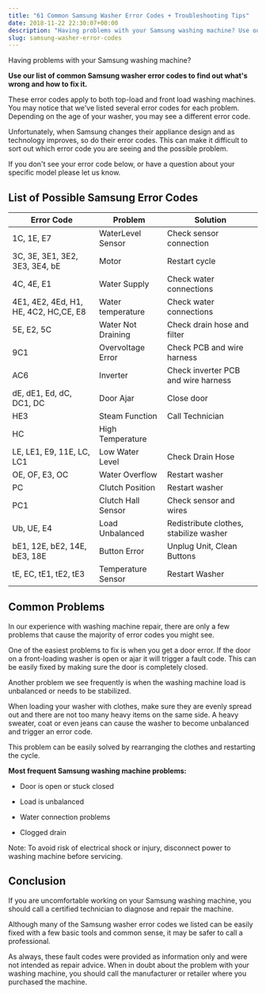 ```yaml
---
title: "61 Common Samsung Washer Error Codes + Troubleshooting Tips"
date: 2018-11-22 22:30:07+00:00
description: "Having problems with your Samsung washing machine? Use our list of common Samsung washer error codes to find out what's wrong and how to fix it."
slug: samsung-washer-error-codes
---
```


Having problems with your Samsung washing machine?

**Use our list of common Samsung washer error codes to find out what's wrong and how to fix it.**

These error codes apply to both top-load and front load washing machines. You may notice that we've listed several error codes for each problem. Depending on the age of your washer, you may see a different error code. 

Unfortunately, when Samsung changes their appliance design and as technology improves, so do their error codes. This can make it difficult to sort out which error code you are seeing and the possible problem.

If you don't see your error code below, or have a question about your specific model please let us know.





## List of Possible Samsung Error Codes



<table >
<thead>
<tr>
 <th>Error Code</th>
 <th>Problem</th>
 <th>Solution</th>
 </tr>
</thead>
<tbody >
<tr >
<td >1C, 1E, E7
</td>
<td >WaterLevel Sensor
</td>
<td >Check sensor connection
</td></tr>
<tr >
<td >3C, 3E, 3E1, 3E2, 3E3, 3E4, bE
</td>
<td >Motor
</td>
<td >Restart cycle
</td></tr>
<tr >
<td >4C, 4E, E1
</td>
<td >Water Supply
</td>
<td >Check water connections
</td></tr>
<tr >
<td >4E1, 4E2, 4Ed, H1, HE, 4C2, HC,CE, E8
</td>
<td >Water temperature
</td>
<td >Check water connections
</td></tr>
<tr >
<td >5E, E2, 5C
</td>
<td >Water Not Draining
</td>
<td >Check drain hose and filter
</td></tr>
<tr >
<td >9C1
</td>
<td >Overvoltage Error
</td>
<td >Check PCB and wire harness
</td></tr>
<tr >
<td >AC6
</td>
<td >Inverter
</td>
<td >Check inverter PCB and wire harness
</td></tr>
<tr >
<td >dE, dE1, Ed, dC, DC1, DC
</td>
<td >Door Ajar
</td>
<td >Close door
</td></tr>
<tr >
<td >HE3
</td>
<td >Steam Function
</td>
<td >Call Technician
</td></tr>
<tr >
<td >HC
</td>
<td >High Temperature
</td>
<td >
</td></tr>
<tr >
<td >LE, LE1, E9, 11E, LC, LC1
</td>
<td >Low Water Level
</td>
<td >Check Drain Hose
</td></tr>
<tr >
<td >OE, OF, E3, OC
</td>
<td >Water Overflow
</td>
<td >Restart washer
</td></tr>
<tr >
<td >PC
</td>
<td >Clutch Position
</td>
<td >Restart washer
</td></tr>
<tr >
<td >PC1
</td>
<td >Clutch Hall Sensor
</td>
<td >Check sensor and wires
</td></tr>
<tr >
<td >Ub, UE, E4
</td>
<td >Load Unbalanced
</td>
<td >Redistribute clothes, stabilize washer
</td></tr>
<tr >
<td >bE1, 12E, bE2, 14E, bE3, 18E
</td>
<td >Button Error
</td>
<td >Unplug Unit, Clean Buttons
</td></tr>
<tr >
<td >tE, EC, tE1, tE2, tE3
</td>
<td >Temperature Sensor
</td>
<td >Restart Washer
</td></tr>
</tbody>
</table>


## Common Problems



In our experience with washing machine repair, there are only a few problems that cause the majority of error codes you might see. 

One of the easiest problems to fix is when you get a door error. If the door on a front-loading washer is open or ajar it will trigger a fault code. This can be easily fixed by making sure the door is completely closed.

Another problem we see frequently is when the washing machine load is unbalanced or needs to be stabilized. 

When loading your washer with clothes, make sure they are evenly spread out and there are not too many heavy items on the same side. A heavy sweater, coat or even jeans can cause the washer to become unbalanced and trigger an error code. 

This problem can be easily solved by rearranging the clothes and restarting the cycle.

**Most frequent Samsung washing machine problems:**





  * Door is open or stuck closed


  * Load is unbalanced


  * Water connection problems


  * Clogged drain



Note: To avoid risk of electrical shock or injury, disconnect power to washing machine before servicing.



## Conclusion



If you are uncomfortable working on your Samsung washing machine, you should call a certified technician to diagnose and repair the machine. 

Although many of the Samsung washer error codes we listed can be easily fixed with a few basic tools and common sense, it may be safer to call a professional.

As always, these fault codes were provided as information only and were not intended as repair advice. When in doubt about the problem with your washing machine, you should call the manufacturer or retailer where you purchased the machine.
